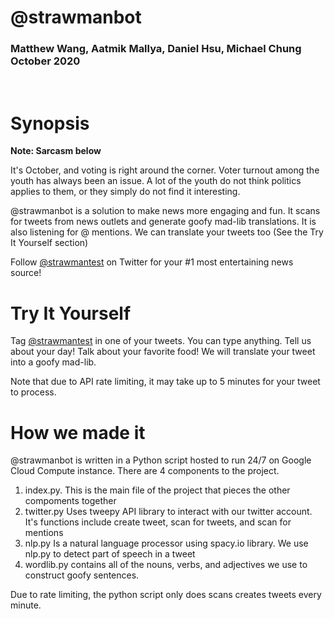 # @strawmanbot
### Matthew Wang, Aatmik Mallya, Daniel Hsu, Michael Chung October 2020 
<br>

# Synopsis 

**Note: Sarcasm below**

It's October, and voting is right around the corner. Voter turnout among the youth has always been an issue. A lot of the youth do not think politics applies to them, or they simply do not find it interesting. 


@strawmanbot is a solution to make news more engaging and fun. It scans for tweets from news outlets and generate goofy mad-lib translations. It is also listening for @ mentions. We can translate your tweets too (See the Try It Yourself section)


Follow [@strawmantest](https://twitter.com/strawmantest) on Twitter for your #1 most entertaining news source! 

# Try It Yourself 

Tag [@strawmantest](https://twitter.com/strawmantest) in one of your tweets. You can type anything. Tell us about your day! Talk about your favorite food! We will translate your tweet into a goofy mad-lib. 

Note that due to API rate limiting, it may take up to 5 minutes for your tweet to process. 

# How we made it 

@strawmanbot is written in a Python script hosted to run 24/7 on Google Cloud Compute instance. There are 4 components to the project. 

1. index.py. This is the main file of the project that pieces the other compoments together 
2. twitter.py Uses tweepy API library to interact with our twitter account. It's functions include create tweet, scan for tweets, and scan for mentions 
3. nlp.py Is a natural language processor using spacy.io library. We use nlp.py to detect part of speech in a tweet 
4. wordlib.py contains all of the nouns, verbs, and adjectives we use to construct goofy sentences. 

Due to rate limiting, the python script only does scans creates tweets every minute. 

